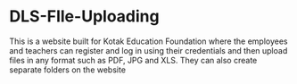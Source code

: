 # DLS-FIle-Uploading
This is a website built for Kotak Education Foundation where the employees and teachers can register and log in using their credentials and then upload files in any format such as PDF, JPG and XLS. They can also create separate folders on the website
